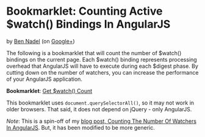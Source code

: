 
# Bookmarklet: Counting Active $watch() Bindings In AngularJS

by [Ben Nadel][bennadel] (on [Google+][googleplus])

The following is a bookmarklet that will count the number of $watch() bindings on the current
page. Each $watch() binding represents processing overhead that AngularJS will have to execute
during each $digest phase. By cutting down on the number of watchers, you can increase the
performance of your AngularJS application.

__Bookmarklet__: <a href="javascript:alert('Watch Count: '+(function getWatchCount(){for(var e=document.querySelectorAll('.ng-scope'),t=0,r={},n=0;n<e.length;n++){var a=angular.element(e[n]).scope();r.hasOwnProperty(a.$id)||(r[a.$id]=!0,a.$$watchers&&(t+=a.$$watchers.length))}return t})());void(0);">Get $watch() Count</a>

This bookmarklet uses `document.querySelectorAll()`, so it may not work in older browsers. That
said, it does not depend on jQuery - only AngularJS.

_Note_: This is a spin-off of my [blog post, Counting The Number Of Watchers In AngularJS][blogpost].
But, it has been modified to be more generic.

[bennadel]: http://www.bennadel.com
[googleplus]: https://plus.google.com/108976367067760160494?rel=author
[blogpost]: http://www.bennadel.com/blog/2698-counting-the-number-of-watchers-in-angularjs.htm
